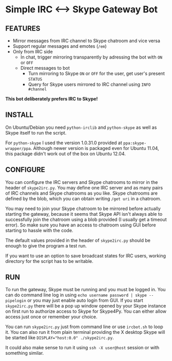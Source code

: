 Simple IRC ⟷  Skype Gateway Bot
================================

FEATURES
--------

* Mirror messages from IRC channel to Skype chatroom and vice versa
* Support regular messages and emotes (`/em`)
* Only from IRC side
   * In chat, trigger mirroring transparently by adressing the bot with `ON` or `OFF`
   * Direct messages to bot
      * Turn mirroring to Skype `ON` or `OFF` for the user, get user's present `STATUS`
      * Query for Skype users mirrored to IRC channel using `INFO #channel`

**This bot deliberately prefers IRC to Skype!**

INSTALL
-------

On Ubuntu/Debian you need `python-irclib` and `python-skype` as well as Skype itself to run the script.

For `python-skype` I used the version 1.0.31.0 provided at `ppa:skype-wrapper/ppa`. Although newer version is packaged even for Ubuntu 11.04, this package didn't work out of the box on Ubuntu 12.04.

CONFIGURE
---------

You can configure the IRC servers and Skype chatrooms to mirror in the header of `skype2irc.py`. You may define one IRC server and as many pairs of IRC channels and Skype chatrooms as you like. Skype chatrooms are defined by the blob, which you can obtain writing `/get uri` in a chatroom.

You may need to join your Skype chatroom to be mirrored before actually starting the gateway, because it seems that Skype API isn't always able to successfully join the chatroom using a blob provided (I usually get a timeout error). So make sure you have an access to chatroom using GUI before starting to hassle with the code.

The default values provided in the header of `skype2irc.py` should be enough to give the program a test run.

If you want to use an option to save broadcast states for IRC users, working directory for the script has to be writable.

RUN
--- 

To run the gateway, Skype must be running and you must be logged in. You can do command line log in using `echo username password | skype --pipelogin` or you may just enable auto login from GUI. If you start `skype2irc.py` there will be a pop up window opened by your Skype instance on first run to authorize access to Skype for Skype4Py. You can either allow access just once or remember your choice.

You can run `skype2irc.py` just from command line or use `ircbot.sh` to loop it. You can also run it from plain terminal providing the X desktop Skype will be started like `DISPLAY="host:0.0" ./skype2irc.py`.

It could also make sense to run it using `ssh -X user@host` session or with something similar.

